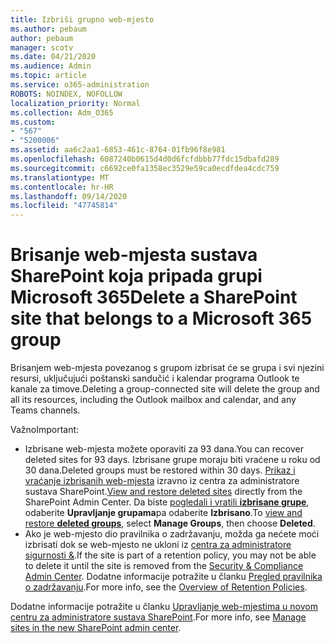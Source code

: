 ```yaml
---
title: Izbriši grupno web-mjesto
ms.author: pebaum
author: pebaum
manager: scotv
ms.date: 04/21/2020
ms.audience: Admin
ms.topic: article
ms.service: o365-administration
ROBOTS: NOINDEX, NOFOLLOW
localization_priority: Normal
ms.collection: Adm_O365
ms.custom:
- "567"
- "5200006"
ms.assetid: aa6c2aa1-6853-461c-8764-01fb96f8e981
ms.openlocfilehash: 6087240b0615d4d0d6fcfdbbb77fdc15dbafd289
ms.sourcegitcommit: c6692ce0fa1358ec3529e59ca0ecdfdea4cdc759
ms.translationtype: MT
ms.contentlocale: hr-HR
ms.lasthandoff: 09/14/2020
ms.locfileid: "47745814"
---
```

# <a name="delete-a-sharepoint-site-that-belongs-to-a-microsoft-365-group"></a><span data-ttu-id="3351a-102">Brisanje web-mjesta sustava SharePoint koja pripada grupi Microsoft 365</span><span class="sxs-lookup"><span data-stu-id="3351a-102">Delete a SharePoint site that belongs to a Microsoft 365 group</span></span>

<span data-ttu-id="3351a-103">Brisanjem web-mjesta povezanog s grupom izbrisat će se grupa i svi njezini resursi, uključujući poštanski sandučić i kalendar programa Outlook te kanale za timove.</span><span class="sxs-lookup"><span data-stu-id="3351a-103">Deleting a group-connected site will delete the group and all its resources, including the Outlook mailbox and calendar, and any Teams channels.</span></span>
  
<span data-ttu-id="3351a-104">Važno</span><span class="sxs-lookup"><span data-stu-id="3351a-104">Important:</span></span>

- <span data-ttu-id="3351a-105">Izbrisane web-mjesta možete oporaviti za 93 dana.</span><span class="sxs-lookup"><span data-stu-id="3351a-105">You can recover deleted sites for 93 days.</span></span> <span data-ttu-id="3351a-106">Izbrisane grupe moraju biti vraćene u roku od 30 dana.</span><span class="sxs-lookup"><span data-stu-id="3351a-106">Deleted groups must be restored within 30 days.</span></span> <span data-ttu-id="3351a-107">[Prikaz i vraćanje izbrisanih web-mjesta](https://admin.microsoft.com/sharepoint?page=recyclebin&modern=true) izravno iz centra za administratore sustava SharePoint.</span><span class="sxs-lookup"><span data-stu-id="3351a-107">[View and restore deleted sites](https://admin.microsoft.com/sharepoint?page=recyclebin&modern=true) directly from the SharePoint Admin Center.</span></span> <span data-ttu-id="3351a-108">Da biste [pogledali i vratili **izbrisane grupe**](https://outlook.office.com/people/group/deleted), odaberite **Upravljanje grupama**pa odaberite **Izbrisano**.</span><span class="sxs-lookup"><span data-stu-id="3351a-108">To [view and restore **deleted groups**](https://outlook.office.com/people/group/deleted), select **Manage Groups**, then choose **Deleted**.</span></span>
- <span data-ttu-id="3351a-109">Ako je web-mjesto dio pravilnika o zadržavanju, možda ga nećete moći izbrisati dok se web-mjesto ne ukloni iz [centra za administratore sigurnosti &](https://protection.office.com/?rfr=AdminCenter#/retention).</span><span class="sxs-lookup"><span data-stu-id="3351a-109">If the site is part of a retention policy, you may not be able to delete it until the site is removed from the [Security & Compliance Admin Center](https://protection.office.com/?rfr=AdminCenter#/retention).</span></span> <span data-ttu-id="3351a-110">Dodatne informacije potražite u članku [Pregled pravilnika o zadržavanju](https://docs.microsoft.com/microsoft-365/compliance/retention-policies).</span><span class="sxs-lookup"><span data-stu-id="3351a-110">For more info, see the [Overview of Retention Policies](https://docs.microsoft.com/microsoft-365/compliance/retention-policies).</span></span>
  
<span data-ttu-id="3351a-111">Dodatne informacije potražite u članku [Upravljanje web-mjestima u novom centru za administratore sustava SharePoint](https://docs.microsoft.com/sharepoint/manage-sites-in-new-admin-center).</span><span class="sxs-lookup"><span data-stu-id="3351a-111">For more info, see [Manage sites in the new SharePoint admin center](https://docs.microsoft.com/sharepoint/manage-sites-in-new-admin-center).</span></span>
